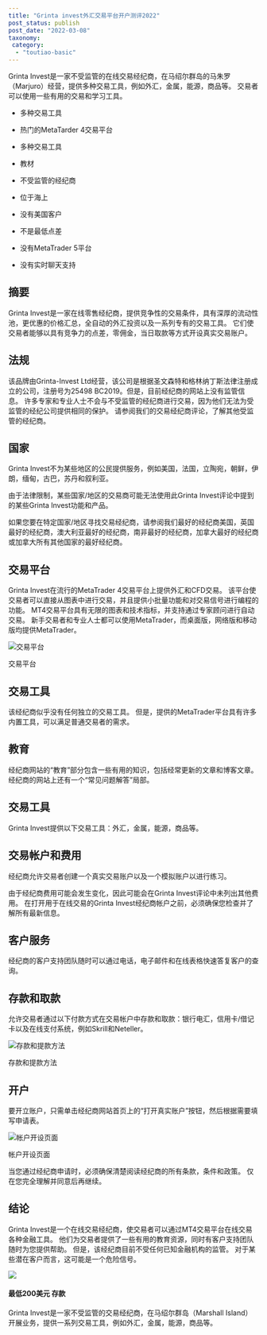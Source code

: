 ```yaml
---
title: "Grinta invest外汇交易平台开户测评2022"
post_status: publish
post_date: "2022-03-08"
taxonomy:
 category: 
  - "toutiao-basic"
---
```


Grinta Invest是一家不受监管的在线交易经纪商，在马绍尔群岛的马朱罗（Marjuro）经营，提供多种交易工具，例如外汇，金属，能源，商品等。 交易者可以使用一些有用的交易和学习工具。

- 多种交易工具
    
- 热门的MetaTarder 4交易平台
    
- 多种交易工具
    
- 教材
    
- 不受监管的经纪商
    
- 位于海上
    
- 没有美国客户
    
- 不是最低点差
    
- 没有MetaTrader 5平台
    
- 没有实时聊天支持
    

## 摘要

Grinta Invest是一家在线零售经纪商，提供竞争性的交易条件，具有深厚的流动性池，更优惠的价格汇总，全自动的外汇投资以及一系列专有的交易工具。 它们使交易者能够以具有竞争力的点差，零佣金，当日取款等方式开设真实交易账户。

## 法规

该品牌由Grinta-Invest Ltd经营，该公司是根据圣文森特和格林纳丁斯法律注册成立的公司，注册号为25498 BC2019。但是，目前经纪商的网站上没有监管信息。 许多专家和专业人士不会与不受监管的经纪商进行交易，因为他们无法为受监管的经纪公司提供相同的保护。 请参阅我们的交易经纪商评论，了解其他受监管的经纪商。

## 国家

Grinta Invest不为某些地区的公民提供服务，例如美国，法国，立陶宛，朝鲜，伊朗，缅甸，古巴，苏丹和叙利亚。

由于法律限制，某些国家/地区的交易商可能无法使用此Grinta Invest评论中提到的某些Grinta Invest功能和产品。

如果您要在特定国家/地区寻找交易经纪商，请参阅我们最好的经纪商美国，英国最好的经纪商，澳大利亚最好的经纪商，南非最好的经纪商，加拿大最好的经纪商或加拿大所有其他国家的最好经纪商。

## 交易平台

Grinta Invest在流行的MetaTrader 4交易平台上提供外汇和CFD交易。 该平台使交易者可以直接从图表中进行交易，并且提供小批量功能和对交易信号进行编程的功能。 MT4交易平台具有无限的图表和技术指标，并支持通过专家顾问进行自动交易。 新手交易者和专业人士都可以使用MetaTrader，而桌面版，网络版和移动版均提供MetaTrader。

![交易平台](https://cdn.fendou.la/funstoutiao/2020/11/Grinta-Invest-Review-Trading-Platform.jpg "交易平台")

交易平台

## 交易工具

该经纪商似乎没有任何独立的交易工具。 但是，提供的MetaTrader平台具有许多内置工具，可以满足普通交易者的需求。

## 教育

经纪商网站的“教育”部分包含一些有用的知识，包括经常更新的文章和博客文章。 经纪商的网站上还有一个“常见问题解答”局部。

## 交易工具

Grinta Invest提供以下交易工具：外汇，金属，能源，商品等。

## 交易帐户和费用

经纪商允许交易者创建一个真实交易账户以及一个模拟账户以进行练习。

由于经纪商费用可能会发生变化，因此可能会在Grinta Invest评论中未列出其他费用。 在打开用于在线交易的Grinta Invest经纪商帐户之前，必须确保您检查并了解所有最新信息。

## 客户服务

经纪商的客户支持团队随时可以通过电话，电子邮件和在线表格快速答复客户的查询。

## 存款和取款

允许交易者通过以下付款方式在交易帐户中存款和取款：银行电汇，信用卡/借记卡以及在线支付系统，例如Skrill和Neteller。

![存款和提款方法](https://cdn.fendou.la/funstoutiao/2020/11/Grinta-Invest-Review-Deposit-and-Withdrawal-Methods-1024x185.jpg "存款和提款方法")

存款和提款方法

## 开户

要开立账户，只需单击经纪商网站首页上的“打开真实账户”按钮，然后根据需要填写申请表。

![帐户开设页面](https://cdn.fendou.la/funstoutiao/2020/11/Grinta-Invest-Review-Account-Opening-Page.jpg "开户页面")

帐户开设页面

当您通过经纪商申请时，必须确保清楚阅读经纪商的所有条款，条件和政策。 仅在您完全理解并同意后再继续。

## 结论

Grinta Invest是一个在线交易经纪商，使交易者可以通过MT4交易平台在线交易各种金融工具。 他们为交易者提供了一些有用的教育资源，同时有客户支持团队随时为您提供帮助。 但是，该经纪商目前不受任何已知金融机构的监管。 对于某些潜在客户而言，这可能是一个危险信号。

![](https://cdn.fendou.la/funstoutiao/2020/11/Grinta-Invest-Logo.png)

#### 最低200美元 存款

Grinta Invest是一家不受监管的交易经纪商，在马绍尔群岛（Marshall Island）开展业务，提供一系列交易工具，例如外汇，金属，能源，商品等。

